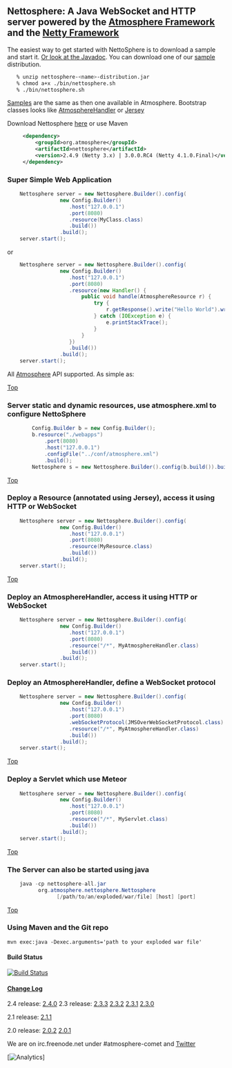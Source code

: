 ## Nettosphere: A Java WebSocket and HTTP server powered by the [Atmosphere Framework](http://github.com/Atmosphere/atmosphere) and the [Netty Framework](http://netty.io/)

The easiest way to get started with NettoSphere is to download a sample and start it. [Or look at the Javadoc](http://atmosphere.github.com/nettosphere/apidocs/). You can download one of our [sample](http://search.maven.org/#search%7Cga%7C1%7Cg%3A%22org.atmosphere.nettosphere.samples%22) distribution.

```bash
   % unzip nettosphere-<name>-distribution.jar
   % chmod a+x ./bin/nettosphere.sh
   % ./bin/nettosphere.sh
```

[Samples](https://github.com/Atmosphere/atmosphere-samples/tree/master/nettosphere-samples) are the same as then one available in Atmosphere. Bootstrap classes looks like [AtmosphereHandler](https://github.com/Atmosphere/atmosphere-samples/blob/master/nettosphere-samples/chat/src/main/java/org/nettosphere/samples/chat/NettosphereChat.java#L27) or [Jersey](https://github.com/Atmosphere/atmosphere-samples/blob/master/nettosphere-samples/jersey-chat/src/main/java/org/nettosphere/samples/chat/NettosphereJerseyChat.java#L31)

Download Nettosphere [here](http://search.maven.org/#search%7Cga%7C1%7Cnettosphere) or use Maven

```xml
     <dependency>
         <groupId>org.atmosphere</groupId>
         <artifactId>nettosphere</artifactId>
         <version>2.4.9 (Netty 3.x) | 3.0.0.RC4 (Netty 4.1.0.Final)</version>
     </dependency>
```

### Super Simple Web Application

```java
    Nettosphere server = new Nettosphere.Builder().config(
                 new Config.Builder()
                    .host("127.0.0.1")
                    .port(8080)
                    .resource(MyClass.class)
                    .build())
                 .build();
    server.start();
```

or

```java
    Nettosphere server = new Nettosphere.Builder().config(
                 new Config.Builder()
                    .host("127.0.0.1")
                    .port(8080)
                    .resource(new Handler() {
                        public void handle(AtmosphereResource r) {
                            try {
                                r.getResponse().write("Hello World").write(" from Nettosphere").flushBuffer();
                            } catch (IOException e) {
                                e.printStackTrace();
                            }
                        }
                    })
                    .build())
                 .build();
    server.start();
```

All [Atmosphere](http://jfarcand.wordpress.com/2011/11/07/hitchiker-guide-to-the-atmosphere-framework-using-websocket-long-polling-and-http-streaming/) API supported. As simple as:

[Top](#Top)

### Server static and dynamic resources, use atmosphere.xml to configure NettoSphere

```java
        Config.Builder b = new Config.Builder();
        b.resource("./webapps")
            .port(8080)
            .host("127.0.0.1")
            .configFile("../conf/atmosphere.xml")
            .build();
        Nettosphere s = new Nettosphere.Builder().config(b.build()).build();
```
[Top](#Top)

### Deploy a Resource (annotated using Jersey), access it using HTTP or WebSocket

```java
    Nettosphere server = new Nettosphere.Builder().config(
                 new Config.Builder()
                    .host("127.0.0.1")
                    .port(8080)
                    .resource(MyResource.class)
                    .build())
                 .build();
    server.start();
```
[Top](#Top)

### Deploy an AtmosphereHandler, access it using HTTP or WebSocket

```java
    Nettosphere server = new Nettosphere.Builder().config(
                 new Config.Builder()
                    .host("127.0.0.1")
                    .port(8080)
                    .resource("/*", MyAtmosphereHandler.class)
                    .build())
                 .build();
    server.start();
```

### Deploy an AtmosphereHandler, define a WebSocket protocol

```java
    Nettosphere server = new Nettosphere.Builder().config(
                 new Config.Builder()
                    .host("127.0.0.1")
                    .port(8080)
                    .webSocketProtocol(JMSOverWebSocketProtocol.class)
                    .resource("/*", MyAtmosphereHandler.class)
                    .build())
                 .build();
    server.start();
```
[Top](#Top)

### Deploy a Servlet which use Meteor

```java
    Nettosphere server = new Nettosphere.Builder().config(
                 new Config.Builder()
                    .host("127.0.0.1")
                    .port(8080)
                    .resource("/*", MyServlet.class)
                    .build())
                 .build();
    server.start();
```
[Top](#Top)

### The Server can also be started using java

```java
    java -cp nettosphere-all.jar
          org.atmosphere.nettosphere.Nettosphere
                [/path/to/an/exploded/war/file] [host] [port]
```
[Top](#Top)

### Using Maven and the Git repo

    mvn exec:java -Dexec.arguments='path to your exploded war file'

#### Build Status

[![Build Status](https://api.travis-ci.org/Atmosphere/nettosphere.svg?branch=master)](https://travis-ci.org/Atmosphere/nettosphere)

#### [Change Log](./CHANGELOG.md)

2.4 release: [2.4.0]()
2.3 release: [2.3.3](https://github.com/Atmosphere/nettosphere/issues?q=label%3A2.3.3+is%3Aclosed) [2.3.2](https://goo.gl/gaTKLZ ) [2.3.1](https://github.com/Atmosphere/nettosphere/issues?q=label%3A2.3.1+is%3Aclosed) [2.3.0](https://github.com/Atmosphere/nettosphere/issues?q=label%3A2.3.0+is%3Aclosed)

2.1 release: [2.1.1](https://github.com/Atmosphere/nettosphere/issues?labels=2.1.1&page=1&sort=updated&state=closed)

2.0 release: [2.0.2](https://github.com/Atmosphere/nettosphere/issues?labels=2.0.2&page=1&sort=updated&state=closed) [2.0.1](https://github.com/Atmosphere/nettosphere/issues?labels=2.0.1&milestone=&page=1&sort=updated&state=closed)

We are on irc.freenode.net under #atmosphere-comet and [Twitter](http://twitter.com/jfarcand)

[![Analytics](https://ga-beacon.appspot.com/UA-31990725-2/Atmosphere/nettosphere)]
